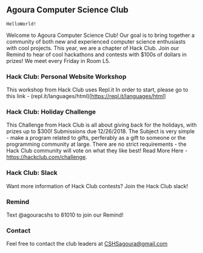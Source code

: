 ## Agoura Computer Science Club
`HelloWorld!`

Welcome to Agoura Computer Science Club!
Our goal is to bring together a community of both new and experienced computer science enthusiasts with cool projects.
This year, we are a chapter of Hack Club. Join our Remind to hear of cool hackathons and contests with $100s of dollars in prizes!
We meet every Friday in Room L5.

### Hack Club: Personal Website Workshop
This workshop from Hack Club uses Repl.it
In order to start, please go to this link - (repl.it/languages/html)[https://repl.it/languages/html]

### Hack Club: Holiday Challenge
This Challenge from Hack Club is all about giving back for the holidays, with prizes up to $300!
Submissions due 12/26/2018.
The Subject is very simple - make a program related to gifts, perferably as a gift to someone or the programming community at large.
There are no strict requirements - the Hack Club community will vote on what they like best!
Read More Here - https://hackclub.com/challenge.

### Hack Club: Slack
Want more information of Hack Club contests? Join the Hack Club slack!

### Remind
Text @agouracshs to 81010 to join our Remind!

### Contact
Feel free to contact the club leaders at CSHSagoura@gmail.com
